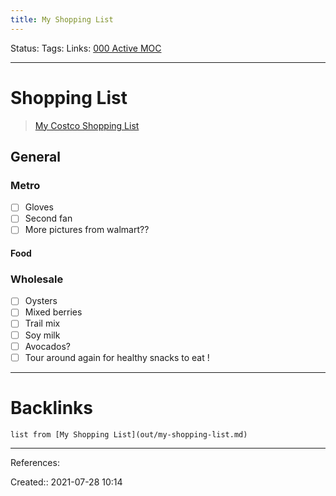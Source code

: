 ```yaml
---
title: My Shopping List
---
```

Status: 
Tags: 
Links: [000 Active MOC](out/000-active-moc.md)
___
# Shopping List
> [My Costco Shopping List](out/my-costco-shopping-list.md)
## General
### Metro
- [ ] Gloves
- [ ] Second fan
- [ ] More pictures from walmart??
#### Food
### Wholesale
- [ ] Oysters
- [ ] Mixed berries
- [ ] Trail mix
- [ ]  Soy milk
- [ ] Avocados?
- [ ] Tour around again for healthy snacks to eat !
___
# Backlinks
```dataview
list from [My Shopping List](out/my-shopping-list.md)
```
___
References:

Created:: 2021-07-28 10:14
